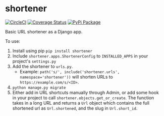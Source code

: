 # shortener

[![CircleCI](https://circleci.com/gh/pennlabs/shortener.svg?style=shield)](https://circleci.com/gh/pennlabs/shortener)
[![Coverage Status](https://coveralls.io/repos/github/pennlabs/shortener/badge.svg?branch=master)](https://coveralls.io/github/pennlabs/shortener?branch=master)
[![PyPi Package](https://img.shields.io/pypi/v/shortener.svg)](https://pypi.org/project/shortener/)

Basic URL shortener as a Django app.

To use:
1. Install using pip `pip install shortener`
2. Include `shortener.apps.ShortenerConfig` to `INSTALLED_APPS` in your project's `settings.py`
3. Add the shortener to `urls.py`.
    - Example: `path('s/', include('shortener.urls', namespace='shortener'))` will shorten URLs to `https://example.com/s/<ID>`.
4. `python manage.py migrate`
5. Either add in URL shortcuts manually through Admin, or add some hook in your project to call `shortener.objects.get_or_create`.
The function takes in a long URL and returns a `Url` object which contains the full shortened url as `Url.shortened`, and the slug in `Url.short_id`.
